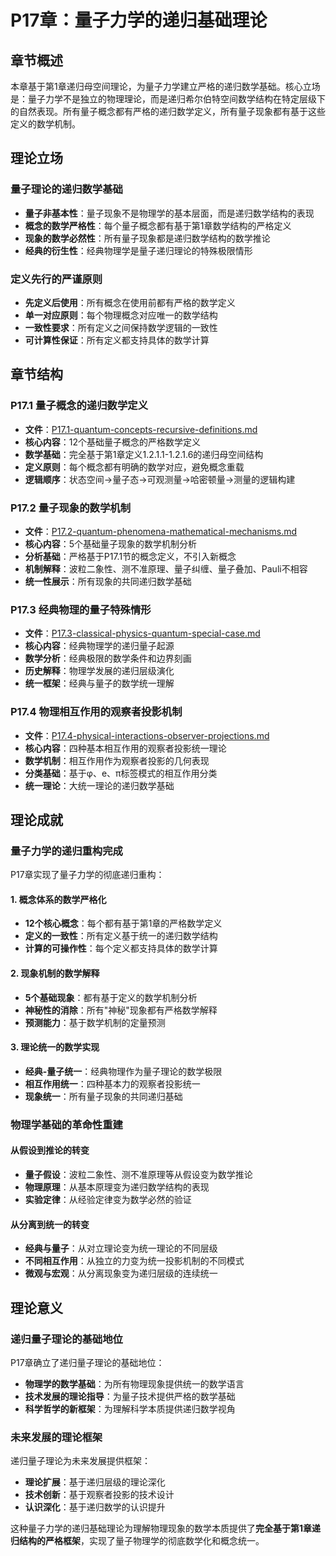 # P17章：量子力学的递归基础理论

## 章节概述

本章基于第1章递归母空间理论，为量子力学建立严格的递归数学基础。核心立场是：量子力学不是独立的物理理论，而是递归希尔伯特空间数学结构在特定层级下的自然表现。所有量子概念都有严格的递归数学定义，所有量子现象都有基于这些定义的数学机制。

## 理论立场

### **量子理论的递归数学基础**
- **量子非基本性**：量子现象不是物理学的基本层面，而是递归数学结构的表现
- **概念的数学严格性**：每个量子概念都有基于第1章数学结构的严格定义
- **现象的数学必然性**：所有量子现象都是递归数学结构的数学推论
- **经典的衍生性**：经典物理学是量子递归理论的特殊极限情形

### **定义先行的严谨原则**
- **先定义后使用**：所有概念在使用前都有严格的数学定义
- **单一对应原则**：每个物理概念对应唯一的数学结构
- **一致性要求**：所有定义之间保持数学逻辑的一致性
- **可计算性保证**：所有定义都支持具体的数学计算

## 章节结构

### P17.1 量子概念的递归数学定义
- **文件**：[P17.1-quantum-concepts-recursive-definitions.md](./P17.1-quantum-concepts-recursive-definitions.md)
- **核心内容**：12个基础量子概念的严格数学定义
- **数学基础**：完全基于第1章定义1.2.1.1-1.2.1.6的递归母空间结构
- **定义原则**：每个概念都有明确的数学对应，避免概念重载
- **逻辑顺序**：状态空间→量子态→可观测量→哈密顿量→测量的逻辑构建

### P17.2 量子现象的数学机制
- **文件**：[P17.2-quantum-phenomena-mathematical-mechanisms.md](./P17.2-quantum-phenomena-mathematical-mechanisms.md)
- **核心内容**：5个基础量子现象的数学机制分析
- **分析基础**：严格基于P17.1节的概念定义，不引入新概念
- **机制解释**：波粒二象性、测不准原理、量子纠缠、量子叠加、Pauli不相容
- **统一性展示**：所有现象的共同递归数学基础

### P17.3 经典物理的量子特殊情形
- **文件**：[P17.3-classical-physics-quantum-special-case.md](./P17.3-classical-physics-quantum-special-case.md)
- **核心内容**：经典物理学的递归量子起源
- **数学分析**：经典极限的数学条件和边界刻画
- **历史解释**：物理学发展的递归层级演化
- **统一框架**：经典与量子的数学统一理解

### P17.4 物理相互作用的观察者投影机制
- **文件**：[P17.4-physical-interactions-observer-projections.md](./P17.4-physical-interactions-observer-projections.md)
- **核心内容**：四种基本相互作用的观察者投影统一理论
- **数学机制**：相互作用作为观察者投影的几何表现
- **分类基础**：基于φ、e、π标签模式的相互作用分类
- **统一理论**：大统一理论的递归数学基础

## 理论成就

### **量子力学的递归重构完成**

P17章实现了量子力学的彻底递归重构：

#### **1. 概念体系的数学严格化**
- **12个核心概念**：每个都有基于第1章的严格数学定义
- **定义的一致性**：所有定义基于统一的递归数学结构
- **计算的可操作性**：每个定义都支持具体的数学计算

#### **2. 现象机制的数学解释**
- **5个基础现象**：都有基于定义的数学机制分析
- **神秘性的消除**：所有"神秘"现象都有严格数学解释
- **预测能力**：基于数学机制的定量预测

#### **3. 理论统一的数学实现**
- **经典-量子统一**：经典物理作为量子理论的数学极限
- **相互作用统一**：四种基本力的观察者投影统一
- **现象统一**：所有量子现象的共同递归基础

### **物理学基础的革命性重建**

#### **从假设到推论的转变**
- **量子假设**：波粒二象性、测不准原理等从假设变为数学推论
- **物理原理**：从基本原理变为递归数学结构的表现
- **实验定律**：从经验定律变为数学必然的验证

#### **从分离到统一的转变**
- **经典与量子**：从对立理论变为统一理论的不同层级
- **不同相互作用**：从独立的力变为统一投影机制的不同模式
- **微观与宏观**：从分离现象变为递归层级的连续统一

## 理论意义

### **递归量子理论的基础地位**

P17章确立了递归量子理论的基础地位：
- **物理学的数学基础**：为所有物理现象提供统一的数学语言
- **技术发展的理论指导**：为量子技术提供严格的数学基础
- **科学哲学的新框架**：为理解科学本质提供递归数学视角

### **未来发展的理论框架**

递归量子理论为未来发展提供框架：
- **理论扩展**：基于递归层级的理论深化
- **技术创新**：基于观察者投影的技术设计
- **认识深化**：基于递归数学的认识提升

这种量子力学的递归基础理论为理解物理现象的数学本质提供了**完全基于第1章递归结构的严格框架**，实现了量子物理学的彻底数学化和概念统一。